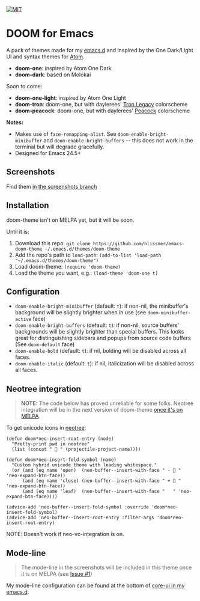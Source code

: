 [![MIT](https://img.shields.io/badge/license-MIT-green.svg)](https://opensource.org/licenses/MIT)

# DOOM for Emacs

A pack of themes made for my [emacs.d](https://github.com/hlissner/emacs.d) and
inspired by the One Dark/Light UI and syntax themes for [Atom](http://atom.io).

+ **doom-one**: inspired by Atom One Dark
+ **doom-dark**: based on Molokai

Soon to come:
+ **doom-one-light**: inspired by Atom One Light
+ **doom-tron**: doom-one, but with daylerees' [Tron Legacy][daylerees] colorscheme
+ **doom-peacock**: doom-one, but with daylerees' [Peacock][daylerees] colorscheme

**Notes:**

+ Makes use of `face-remapping-alist`. See
  `doom-enable-bright-minibuffer` and `doom-enable-bright-buffers` --
  this does not work in the terminal but will degrade gracefully.
+ Designed for Emacs 24.5+

## Screenshots

Find them [in the screenshots branch](https://github.com/hlissner/emacs-doom-theme/tree/screenshots)

## Installation

doom-theme isn't on MELPA yet, but it will be soon.

Until it is:

1. Download this repo:
   `git clone https://github.com/hlissner/emacs-doom-theme ~/.emacs.d/themes/doom-theme`
2. Add the repo's path to `load-path`:
   `(add-to-list 'load-path "~/.emacs.d/themes/doom-theme")`
3. Load doom-theme:
   `(require 'doom-theme)`
4. Load the theme you want, e.g.:
   `(load-theme 'doom-one t)`

## Configuration

+ `doom-enable-bright-minibuffer` (default: `t`): if non-nil, the minibuffer's background
  will be slightly brighter when in use (see `doom-minibuffer-active` face)
+ `doom-enable-bright-buffers` (default: `t`): if non-nil, source buffers' backgrounds
  will be slightly brighter than special buffers. This looks great for
  distinguishing sidebars and popups from source code buffers (See
  `doom-default` face)
+ `doom-enable-bold` (default: `t`): if nil, bolding will be disabled
  across all faces.
+ `doom-enable-italic` (default: `t`): if nil, italicization will be
  disabled across all faces.

## Neotree integration

> **NOTE:** The code below has proved unreliable for some folks.
> Neotree integration will be in the next version of
> doom-theme [once it's on MELPA](https://github.com/hlissner/emacs-doom-theme/issues/1).

To get unicode icons in [neotree]:

```emacs-lisp
(defun doom*neo-insert-root-entry (node)
  "Pretty-print pwd in neotree"
  (list (concat "  " (projectile-project-name))))

(defun doom*neo-insert-fold-symbol (name)
  "Custom hybrid unicode theme with leading whitespace."
  (or (and (eq name 'open)  (neo-buffer--insert-with-face " -  " 'neo-expand-btn-face))
      (and (eq name 'close) (neo-buffer--insert-with-face " +  " 'neo-expand-btn-face))
      (and (eq name 'leaf)  (neo-buffer--insert-with-face "   " 'neo-expand-btn-face))))

(advice-add 'neo-buffer--insert-fold-symbol :override 'doom*neo-insert-fold-symbol)
(advice-add 'neo-buffer--insert-root-entry :filter-args 'doom*neo-insert-root-entry)
```

NOTE: Doesn't work if neo-vc-integration is on.

## Mode-line

> The mode-line in the screenshots will be included in this theme once
> it is on MELPA (see [Issue #1](https://github.com/hlissner/emacs-doom-theme/issues/1))

My mode-line configuration can be found at the bottom of [core-ui in my emacs.d][mode-line-cfg].


[mode-line-cfg]: https://github.com/hlissner/.emacs.d/blob/master/core/core-ui.el
[neotree]: https://github.com/jaypei/emacs-neotree
[daylerees]: http://daylerees.github.io/
